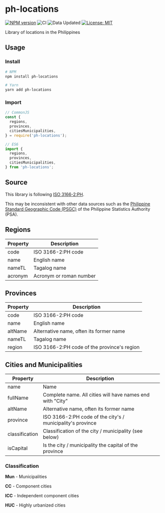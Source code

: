 # ph-locations

[![NPM version](https://img.shields.io/npm/v/ph-locations.svg)](https://www.npmjs.com/package/ph-locations)
![CI](https://github.com/hyubs/ph-locations/workflows/CI/badge.svg)
![Data Updated](https://github.com/hyubs/ph-locations/workflows/Data%20Updated/badge.svg)
[![License: MIT](https://img.shields.io/badge/License-MIT-blue.svg)](https://raw.githubusercontent.com/hyubs/ph-locations/master/LICENSE)

Library of locations in the Philippines

## Usage

### Install

```sh
# NPM
npm install ph-locations

# Yarn
yarn add ph-locations
```

### Import

```js
// CommonJS
const {
  regions,
  provinces,
  citiesMunicipalities,
} = require('ph-locations');

// ES6
import {
  regions,
  provinces,
  citiesMunicipalities,
} from 'ph-locations';
```

## Source

This library is following [ISO 3166-2:PH](https://en.wikipedia.org/wiki/ISO_3166-2:PH).

This may be inconsistent with other data sources such as the [Philippine Standard Geographic Code (PSGC)](https://psa.gov.ph/classification/psgc/) of the Philippine Statistics Authority (PSA).

## Regions

| Property | Description |
| - | - |
| code | ISO 3166-2:PH code |
| name | English name |
| nameTL | Tagalog name |
| acronym | Acronym or roman number |

## Provinces

| Property | Description |
| - | - |
| code | ISO 3166-2:PH code |
| name | English name |
| altName | Alternative name, often its former name |
| nameTL | Tagalog name |
| region | ISO 3166-2:PH code of the province's region |

## Cities and Municipalities

| Property | Description |
| - | - |
| name | Name |
| fullName | Complete name. All cities will have names end with "City" |
| altName | Alternative name, often its former name |
| province | ISO 3166-2:PH code of the city's / municipality's province |
| classification | Classification of the city / municipality (see below) |
| isCapital | Is the city / municipality the capital of the province |

### Classification

**Mun** - Municipalities

**CC** - Component cities

**ICC** - Independent component cities

**HUC** - Highly urbanized cities
